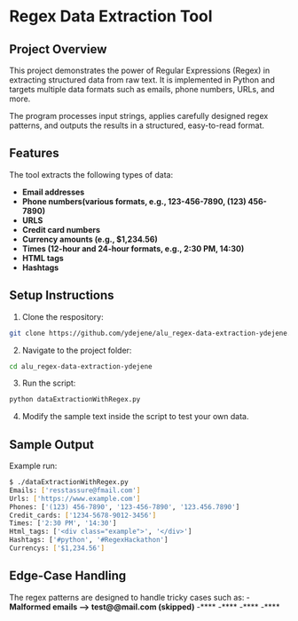 # Regex Data Extraction Tool

## Project Overview

This project demonstrates the power of Regular Expressions (Regex) in extracting structured data from raw text. It is implemented in Python and targets multiple data formats such as emails, phone numbers, URLs, and more.

The program processes input strings, applies carefully designed regex patterns, and outputs the results in a structured, easy-to-read format.

## Features
The tool extracts the following types of data:

- **Email addresses**
- **Phone numbers(various formats, e.g., 123-456-7890, (123) 456-7890)**
- **URLS**
- **Credit card numbers**
- **Currency amounts (e.g., $1,234.56)**
- **Times (12-hour and 24-hour formats, e.g., 2:30 PM, 14:30)**
- **HTML tags**
- **Hashtags**

## Setup Instructions
1. Clone the respository: 
``` bash
git clone https://github.com/ydejene/alu_regex-data-extraction-ydejene.git
```

2. Navigate to the project folder:
```bash
cd alu_regex-data-extraction-ydejene
```

3. Run the script:
```bash
python dataExtractionWithRegex.py
```

4. Modify the sample text inside the script to test your own data.

## Sample Output
Example run:
```bash
$ ./dataExtractionWithRegex.py
Emails: ['resstassure@fmail.com']
Urls: ['https://www.example.com']
Phones: ['(123) 456-7890', '123-456-7890', '123.456.7890']
Credit_cards: ['1234-5678-9012-3456']
Times: ['2:30 PM', '14:30']
Html_tags: ['<div class="example">', '</div>']
Hashtags: ['#python', '#RegexHackathon']
Currencys: ['$1,234.56']
```

## Edge-Case Handling
The regex patterns are designed to handle tricky cases such as:
 -**Malformed emails --> test@@mail.com (skipped)**
 -****
 -****
 -****
 -****